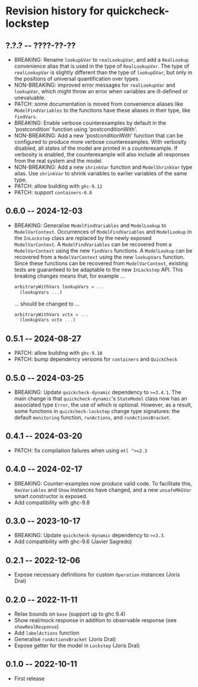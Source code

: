 # Revision history for quickcheck-lockstep

## ?.?.? -- ????-??-??

* BREAKING: Rename `lookupGVar` to `realLookupVar`, and add a `RealLookup`
  convenience alias that is used in the type of `RealLookupVar`. The type of
  `realLookupVar` is slightly different than the type of `lookupGVar`, but only
  in the positions of universal quantification over types.
* NON-BREAKING: improved error messages for `realLookupVar` and `lookupVar`,
  which might throw an error when variables are ill-defined or unevaluable.
* PATCH: some documentation is moved from convenience aliases like
  `ModelFindVariables` to the functions have these aliases in their type, like
  `findVars`.
* BREAKING: Enable verbose counterexamples by default in the 'postcondition'
  function using 'postconditionWith'.
* NON-BREAKING: Add a new 'postconditionWith' function that can be configured to
  produce more verbose counterexamples. With verbosity disabled, all states of
  the model are printed in a counterexample. If verbosity is enabled, the
  counterexample will also include all responses from the real system and the
  model.
* NON-BREAKING: Add a new `shrinkVar` function and `ModelShrinkVar` type alias.
  Use `shrinkVar` to shrink variables to earlier variables of the same type.
* PATCH: allow building with `ghc-9.12`
* PATCH: support `containers-0.8`

## 0.6.0 -- 2024-12-03

* BREAKING: Generalise `ModelFindVariables` and `ModelLookup` to
  `ModelVarContext`. Occurrences of `ModelFindVariables` and `ModelLookup` in
  the `InLockstep` class are replaced by the newly exposed `ModelVarContext`. A
  `ModelFindVariables` can be recovered from a `ModelVarContext` using the new
  `findVars` functions. A `ModelLookup` can be recovered from a
  `ModelVarContext` using the new `lookupVars` function. Since these functions
  can be recovered from `ModelVarContext`, existing tests are guaranteed to be
  adaptable to the new `InLockstep` API. This breaking changes means that, for
  example ...
  ```haskell
  arbitraryWithVars lookupVars = ...
    (lookupVars ...)
  ```
  ... should be changed to ...
  ```haskell
  arbitraryWithVars vctx = ...
    (lookupVars vctx ...)
  ```

## 0.5.1 -- 2024-08-27

* PATCH: allow building with `ghc-9.10`
* PATCH: bump dependency versions for `containers` and `QuickCheck`

## 0.5.0 -- 2024-03-25

* BREAKING: Update `quickcheck-dynamic` dependency to `>=3.4.1`. The main change
  is that `quickcheck-dynamic`'s `StateModel` class now has an associated type
  `Error`, the use of which is optional. However, as a result, some functions in
  `quickcheck-lockstep` change type signatures: the default `monitoring`
  function, `runActions`, and `runActionsBracket`.

## 0.4.1 -- 2024-03-20

* PATCH: fix compilation failures when using `mtl ^>=2.3`

## 0.4.0 -- 2024-02-17

* BREAKING: Counter-examples now produce valid code. To facilitate this,
  `HasVariables` and `Show` instances have changed, and a new `unsafeMkGVar`
  smart constructor is exposed.
* Add compatibility with ghc-9.8

## 0.3.0 -- 2023-10-17

* BREAKING: Update `quickcheck-dynamic` dependency to `>=3.3`.
* Add compatibility with ghc-9.6 (Javier Sagredo)

## 0.2.1 -- 2022-12-06

* Expose necessary definitions for custom `Operation` instances (Joris Dral)

## 0.2.0 -- 2022-11-11

* Relax bounds on `base` (support up to ghc 9.4)
* Show real/mock response in addition to observable response
  (see `showRealResponse`)
* Add `labelActions` function
* Generalise `runActionsBracket` (Joris Dral)
* Expose getter for the model in `Lockstep` (Joris Dral)

## 0.1.0 -- 2022-10-11

* First release
